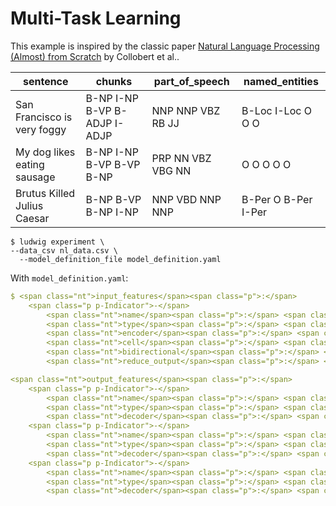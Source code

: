 # Multi-Task Learning

This example is inspired by the classic paper [Natural Language Processing (Almost) from Scratch](https://arxiv.org/abs/1103.0398) by Collobert et al..

<table>

<thead>

<tr>

<th>sentence</th>

<th>chunks</th>

<th>part_of_speech</th>

<th>named_entities</th>

</tr>

</thead>

<tbody>

<tr>

<td>San Francisco is very foggy</td>

<td>B-NP I-NP B-VP B-ADJP I-ADJP</td>

<td>NNP NNP VBZ RB JJ</td>

<td>B-Loc I-Loc O O O</td>

</tr>

<tr>

<td>My dog likes eating sausage</td>

<td>B-NP I-NP B-VP B-VP B-NP</td>

<td>PRP NN VBZ VBG NN</td>

<td>O O O O O</td>

</tr>

<tr>

<td>Brutus Killed Julius Caesar</td>

<td>B-NP B-VP B-NP I-NP</td>

<td>NNP VBD NNP NNP</td>

<td>B-Per O B-Per I-Per</td>

</tr>

</tbody>

</table>

```
$ ludwig experiment \
--data_csv nl_data.csv \
  --model_definition_file model_definition.yaml
```

</div>

With `model_definition.yaml`:

```yaml
$ <span class="nt">input_features</span><span class="p">:</span>
    <span class="p p-Indicator">-</span>
        <span class="nt">name</span><span class="p">:</span> <span class="l l-Scalar l-Scalar-Plain">sentence</span>
        <span class="nt">type</span><span class="p">:</span> <span class="l l-Scalar l-Scalar-Plain">sequence</span>
        <span class="nt">encoder</span><span class="p">:</span> <span class="l l-Scalar l-Scalar-Plain">rnn</span>
        <span class="nt">cell</span><span class="p">:</span> <span class="l l-Scalar l-Scalar-Plain">lstm</span>
        <span class="nt">bidirectional</span><span class="p">:</span> <span class="l l-Scalar l-Scalar-Plain">true</span>
        <span class="nt">reduce_output</span><span class="p">:</span> <span class="l l-Scalar l-Scalar-Plain">null</span>

<span class="nt">output_features</span><span class="p">:</span>
    <span class="p p-Indicator">-</span>
        <span class="nt">name</span><span class="p">:</span> <span class="l l-Scalar l-Scalar-Plain">chunks</span>
        <span class="nt">type</span><span class="p">:</span> <span class="l l-Scalar l-Scalar-Plain">sequence</span>
        <span class="nt">decoder</span><span class="p">:</span> <span class="l l-Scalar l-Scalar-Plain">tagger</span>
    <span class="p p-Indicator">-</span>
        <span class="nt">name</span><span class="p">:</span> <span class="l l-Scalar l-Scalar-Plain">part_of_speech</span>
        <span class="nt">type</span><span class="p">:</span> <span class="l l-Scalar l-Scalar-Plain">sequence</span>
        <span class="nt">decoder</span><span class="p">:</span> <span class="l l-Scalar l-Scalar-Plain">tagger</span>
    <span class="p p-Indicator">-</span>
        <span class="nt">name</span><span class="p">:</span> <span class="l l-Scalar l-Scalar-Plain">named_entities</span>
        <span class="nt">type</span><span class="p">:</span> <span class="l l-Scalar l-Scalar-Plain">sequence</span>
        <span class="nt">decoder</span><span class="p">:</span> <span class="l l-Scalar l-Scalar-Plain">tagger</span>
```

</div>

